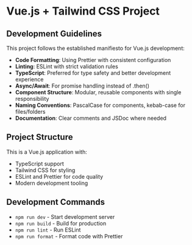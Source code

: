 # Vue.js + Tailwind CSS Project

## Development Guidelines

This project follows the established manifiesto for Vue.js development:

- **Code Formatting**: Using Prettier with consistent configuration
- **Linting**: ESLint with strict validation rules
- **TypeScript**: Preferred for type safety and better development experience
- **Async/Await**: For promise handling instead of .then()
- **Component Structure**: Modular, reusable components with single responsibility
- **Naming Conventions**: PascalCase for components, kebab-case for files/folders
- **Documentation**: Clear comments and JSDoc where needed

## Project Structure

This is a Vue.js application with:
- TypeScript support
- Tailwind CSS for styling
- ESLint and Prettier for code quality
- Modern development tooling

## Development Commands

- `npm run dev` - Start development server
- `npm run build` - Build for production
- `npm run lint` - Run ESLint
- `npm run format` - Format code with Prettier
